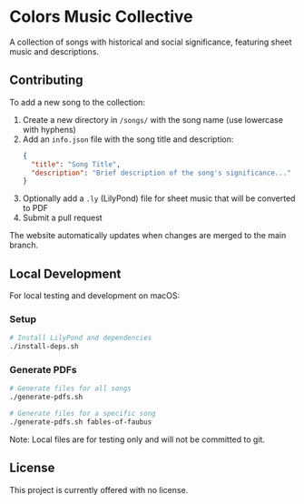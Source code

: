 # Colors Music Collective

A collection of songs with historical and social significance, featuring sheet music and descriptions.

## Contributing

To add a new song to the collection:

1. Create a new directory in `/songs/` with the song name (use lowercase with hyphens)
2. Add an `info.json` file with the song title and description:
   ```json
   {
     "title": "Song Title",
     "description": "Brief description of the song's significance..."
   }
   ```
3. Optionally add a `.ly` (LilyPond) file for sheet music that will be converted to PDF
4. Submit a pull request

The website automatically updates when changes are merged to the main branch.

## Local Development

For local testing and development on macOS:

### Setup
```bash
# Install LilyPond and dependencies
./install-deps.sh
```

### Generate PDFs
```bash
# Generate files for all songs
./generate-pdfs.sh

# Generate files for a specific song
./generate-pdfs.sh fables-of-faubus
```

Note: Local files are for testing only and will not be committed to git.

## License

This project is currently offered with no license.
